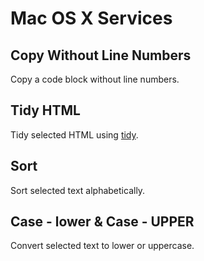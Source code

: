 # Mac OS X Services

## Copy Without Line Numbers

Copy a code block without line numbers.

## Tidy HTML

Tidy selected HTML using [tidy](http://tidy.sourceforge.net/docs/tidy_man.html).

## Sort

Sort selected text alphabetically.

## Case - lower & Case - UPPER

Convert selected text to lower or uppercase.
